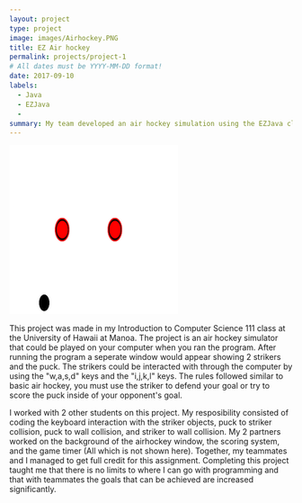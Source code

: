 ```yaml
---
layout: project
type: project
image: images/Airhockey.PNG
title: EZ Air hockey
permalink: projects/project-1
# All dates must be YYYY-MM-DD format!
date: 2017-09-10
labels:
  - Java
  - EZJava
  - 
summary: My team developed an air hockey simulation using the EZJava class
---
```


<div class="ui small rounded images">
  <img class="ui image" src="../images/Airhockey.PNG">
</div>

This project was made in my Introduction to Computer Science 111 class at the University of Hawaii at Manoa. The project is an air hockey simulator that could be played on your computer when you ran the program. After running the program a seperate window would appear showing 2 strikers and the puck. The strikers could be interacted with through the computer by using the "w,a,s,d" keys and the "i,j,k,l" keys. The rules followed similar to basic air hockey, you must use the striker to defend your goal or try to score the puck inside of your opponent's goal.

I worked with 2 other students on this project. My resposibility consisted of coding the keyboard interaction with the striker objects, puck to striker collision, puck to wall collision, and striker to wall collision. My 2 partners worked on the background of the airhockey window, the scoring system, and the game timer (All which is not shown here). Together, my teammates and I managed to get full credit for this assignment. Completing this project taught me that there is no limits to where I can go with programming and that with teammates the goals that can be achieved are increased significantly.



